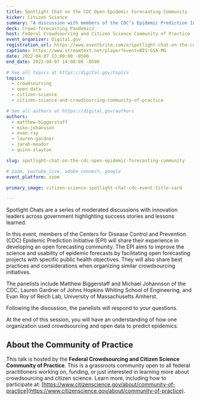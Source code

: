 ```yaml
---
title: Spotlight Chat on the CDC Open Epidemic Forecasting Community
kicker: Citizen Science
summary: "A discussion with members of the CDC’s Epidemic Prediction Initiative on best practices and considerations when organizing crowdsourcing initiatives."
deck: Crowd-forecasting Pandemics
host: Federal Crowdsourcing and Citizen Science Community of Practice
event_organizer: Digital.gov
registration_url: https://www.eventbrite.com/e/spotlight-chat-on-the-cdc-open-epidemic-forecasting-community-tickets-302946780977
captions: https://www.streamtext.net/player?event=BIS-GSA-MG
date: 2022-04-07 13:00:00 -0500
end_date: 2022-04-07 14:00:00 -0500

# See all topics at https://digital.gov/topics
topics:
  - crowdsourcing
  - open-data
  - citizen-science
  - citizen-science-and-crowdsourcing-community-of-practice

# See all authors at https://digital.gov/authors
authors:
  - matthew-biggerstaff
  - mike-johansson
  - evan-ray
  - lauren-gardner
  - jarah-meador
  - quinn-slayton

slug: spotlight-chat-on-the-cdc-open-epidemic-forecasting-community

# zoom, youtube_live, adobe_connect, google
event_platform: zoom

primary_image: citizen-science-spotlight-chat-cdc-event-title-card

---
```


Spotlight Chats are a series of moderated discussions with innovation leaders across government highlighting success stories and lessons learned. 

In this event, members of the Centers for Disease Control and Prevention (CDC) Epidemic Prediction Initiative (EPI) will share their experience in developing an open forecasting community. The EPI aims to improve the science and usability of epidemic forecasts by facilitating open forecasting projects with specific public health objectives. They will also share best practices and considerations when organizing similar crowdsourcing initiatives.

The panelists include Matthew Biggerstaff and Michael Johannson of the CDC, Lauren Gardner of Johns Hopkins Whiting School of Engineering, and Evan Roy of Reich Lab, University of Massachusetts Amherst. 

Following the discussion, the panelists will respond to your questions. 

At the end of this session, you will have an understanding of how one organization used crowdsourcing and open data to predict epidemics.

## About the Community of Practice

This talk is hosted by the **Federal Crowdsourcing and Citizen Science Community of Practice**. This is a grassroots community open to all federal practitioners working on, funding, or just interested in learning more about crowdsourcing and citizen science. Learn more, including how to participate at: [https://www.citizenscience.gov/about/community-of-practice](https://www.citizenscience.gov/about/community-of-practice).
